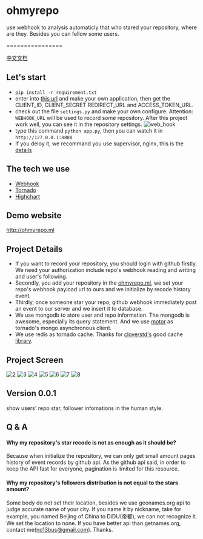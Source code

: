 # ohmyrepo
use webhook to analysis automaticly that who stared your repository, where are they. Besides you can fellow some users. 

================

[中文文档](https://github.com/no13bus/ohmyrepo/blob/master/README_CN.md)

## Let's start
- `pip install -r requirement.txt`
- enter into [this url](https://github.com/settings/applications) and make your own application, then get the CLIENT_ID, CLIENT_SECRET REDIRECT_URL and ACCESS_TOKEN_URL.
- check out the file `settings.py` and make your own configure. Attention: `WEBHOOK_URL` will be used to record some repository. After this project work well, you can see it in the repository settings.
![web_hook](https://raw.githubusercontent.com/no13bus/ohmyrepo/master/screen/1.png)
- type this command `python app.py`, then you can watch it in `http://127.0.0.1:8888`
- If you deloy it, we recommand you use supervisor, nginx, this is the [details](http://www.tornadoweb.org/en/stable/guide/running.html?highlight=deploy)

## The tech we use
- [Webhook](https://developer.github.com/v3/orgs/hooks/)
- [Tornado](https://github.com/tornadoweb/tornado)
- [Highchart](http://www.highcharts.com/)

## Demo website
http://ohmyrepo.ml

## Project Details
- If you want to record your repository, you should login with github firstly. We need your authorization include repo's webhook reading and writing and user's following.
- Secondly, you add your repository in the [ohmyrepo.ml](http://ohmyrepo.ml), we set your repo's webhook payload url to ours and we initialize by recode history event.
- Thirdly, once someone star your repo, github webhook immediately post an event to our server and we insert it to database.
- We use mongodb to store user and repo information. The mongodb is awesome, especially its query statement. And we use [motor](https://github.com/mongodb/motor) as tornado's mongo asynchronous client.
- We use redis as tornado cache. Thanks for [cloverstd's](https://github.com/cloverstd) good cache [library](https://gist.github.com/cloverstd/10712505).


## Project Screen
![2](https://raw.githubusercontent.com/no13bus/ohmyrepo/master/screen/2.png)
![3](https://raw.githubusercontent.com/no13bus/ohmyrepo/master/screen/3.png)
![4](https://raw.githubusercontent.com/no13bus/ohmyrepo/master/screen/4.png)
![5](https://raw.githubusercontent.com/no13bus/ohmyrepo/master/screen/5.png)
![6](https://raw.githubusercontent.com/no13bus/ohmyrepo/master/screen/6.png)
![7](https://raw.githubusercontent.com/no13bus/ohmyrepo/master/screen/7.png)
![8](https://raw.githubusercontent.com/no13bus/ohmyrepo/master/screen/8.png)


## Version 0.0.1
show users' repo star, follower infomations in the human style.

## Q & A
#### Why my repository's star recode is not as enough as it should be?
Because when initialize the repository, we can only get small amount pages history of event records by github api. As the github api said, in order to keep the API fast for everyone, pagination is limited for this resource.
#### Why my repository's followers distribution is not equal to the stars amount?
Some body do not set their location, besides we use geonames.org api to judge accurate name of your city. If you name it by nickname, take for example, you named Beijing of China to DiDU(帝都), we can not recognize it. We set the location to none. If you have better api than getnames.org, contact me(no13bus@gmail.com). Thanks.

